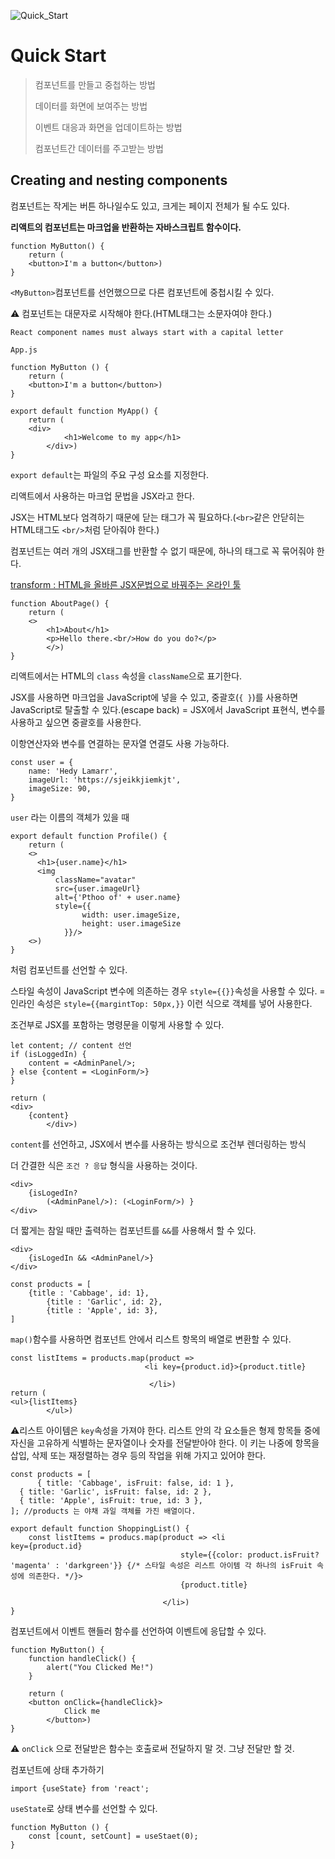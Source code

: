 ![Quick_Start](assets/Quick_Start.gif)

# Quick Start

> 컴포넌트를 만들고 중첩하는 방법
>
> 데이터를 화면에 보여주는 방법
>
> 이벤트 대응과 화면을 업데이트하는 방법
>
> 컴포넌트간 데이터를 주고받는 방법

## Creating and nesting components

컴포넌트는 작게는 버튼 하나일수도 있고, 크게는 페이지 전체가 될 수도 있다.

**리액트의 컴포넌트는 마크업을 반환하는 자바스크립트 함수이다.**

```react
function MyButton() {
    return (
    <button>I'm a button</button>)
}
```

`<MyButton>`컴포넌트를 선언했으므로 다른 컴포넌트에 중첩시킬 수 있다.

⚠ 컴포넌트는 대문자로 시작해야 한다.(HTML태그는 소문자여야 한다.)

```
React component names must always start with a capital letter
```

`App.js`

```react
function MyButton () {
    return (
    <button>I'm a button</button>)
}

export default function MyApp() {
    return (
    <div>
            <h1>Welcome to my app</h1>
        </div>)
}
```

`export default`는 파일의 주요 구성 요소를 지정한다.

리액트에서 사용하는 마크업 문법을 JSX라고 한다. 

JSX는 HTML보다 엄격하기 때문에 닫는 태그가 꼭 필요하다.(`<br>`같은 안닫히는 HTML태그도 `<br/>`처럼 닫아줘야 한다.)

컴포넌트는 여러 개의 JSX태그를 반환할 수 없기 때문에, 하나의 태그로 꼭 묶어줘야 한다.

[transform : HTML을 올바른 JSX문법으로 바꿔주는 온라인 툴](https://transform.tools/html-to-jsx)

```react
function AboutPage() {
    return (
    <>
        <h1>About</h1>
        <p>Hello there.<br/>How do you do?</p>
        </>)
}
```

리액트에서는 HTML의 `class` 속성을 `className`으로 표기한다.

JSX를 사용하면 마크업을 JavaScript에 넣을 수 있고, 중괄호(`{ }`)를 사용하면 JavaScript로 탈출할 수 있다.(escape back) = JSX에서 JavaScript 표현식, 변수를 사용하고 싶으면 중괄호를 사용한다.

이항연산자와 변수를 연결하는 문자열 연결도 사용 가능하다.

```react
const user = {
    name: 'Hedy Lamarr',
    imageUrl: 'https://sjeikkjiemkjt',
    imageSize: 90,
}
```

`user` 라는 이름의 객체가 있을 때

```react
export default function Profile() {
    return (
    <>
      <h1>{user.name}</h1>  
      <img
          className="avatar"
          src={user.imageUrl}
          alt={'Pthoo of' + user.name}
          style={{
                width: user.imageSize,
                height: user.imageSize
            }}/>
    <>)
}
```

처럼 컴포넌트를 선언할 수 있다.

스타일 속성이 JavaScript 변수에 의존하는 경우 `style={{}}`속성을 사용할 수 있다. = 인라인 속성은 `style={{margintTop: 50px,}}` 이런 식으로 객체를 넣어 사용한다.

조건부로 JSX를 포함하는 명령문을 이렇게 사용할 수 있다.

```react
let content; // content 선언
if (isLoggedIn) {
    content = <AdminPanel/>;
} else {content = <LoginForm/>}
}

return (
<div>
    {content}
        </div>)
```

`content`를 선언하고, JSX에서 변수를 사용하는 방식으로 조건부 렌더링하는 방식

더 간결한 식은 `조건 ? 응답` 형식을 사용하는 것이다.

```react
<div>
    {isLogedIn? 
        (<AdminPanel/>): (<LoginForm/>) }
</div>
```

더 짧게는 참일 때만 출력하는 컴포넌트를 `&&`를 사용해서 할 수 있다.

```react
<div>
    {isLogedIn && <AdminPanel/>}
</div>
```

```react
const products = [
    {title : 'Cabbage', id: 1},
        {title : 'Garlic', id: 2},
        {title : 'Apple', id: 3},
]
```

`map()`함수를 사용하면 컴포넌트 안에서 리스트 항목의 배열로 변환할 수 있다.

```react
const listItems = products.map(product => 
                              <li key={product.id}>{product.title}
                                  
                               </li>)
return (
<ul>{listItems}
        </ul>)
```

⚠리스트 아이템은 `key`속성을 가져야 한다. 리스트 안의 각 요소들은 형제 항목들 중에 자신을 고유하게 식별하는 문자열이나 숫자를 전달받아야 한다. 이 키는 나중에 항목을 삽입, 삭제 또는 재정렬하는 경우 등의 작업을 위해 가지고 있어야 한다.

```react
const products = [
      { title: 'Cabbage', isFruit: false, id: 1 },
  { title: 'Garlic', isFruit: false, id: 2 },
  { title: 'Apple', isFruit: true, id: 3 },
]; //products 는 야채 과일 객체를 가진 배열이다.

export default function ShoppingList() {
    const listItems = producs.map(product => <li                                   key={product.id}
                                      style={{color: product.isFruit? 'magenta' : 'darkgreen'}} {/* 스타일 속성은 리스트 아이템 각 하나의 isFruit 속성에 의존한다. */}>
                                      {product.title}

                                  </li>)
}
```



컴포넌트에서 이벤트 핸들러 함수를 선언하여 이벤트에 응답할 수 있다.

```react
function MyButton() {
    function handleClick() {
        alert("You Clicked Me!")
    }
    
    return (
    <button onClick={handleClick}>
            Click me
        </button>)
}
```

⚠ `onClick` 으로 전달받은 함수는 호출로써 전달하지 말 것. 그냥 전달만 할 것.



컴포넌트에 상태 추가하기

```react
import {useState} from 'react';
```

`useState`로 상태 변수를 선언할 수 있다.

```react
function MyButton () {
    const [count, setCount] = useStaet(0);
}
```

